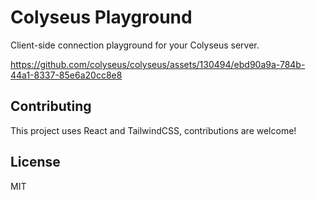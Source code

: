 # Colyseus Playground

Client-side connection playground for your Colyseus server.

https://github.com/colyseus/colyseus/assets/130494/ebd90a9a-784b-44a1-8337-85e6a20cc8e8

## Contributing

This project uses React and TailwindCSS, contributions are welcome!

## License

MIT
